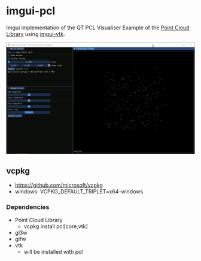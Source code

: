 # imgui-pcl

Imgui implementation of the QT PCL Visualiser Example of the [Point Cloud Library](https://github.com/PointCloudLibrary/pcl/tree/master) using [imgui-vtk](https://github.com/trlsmax/imgui-vtk).

![](Imgui-pcl-demo.gif)

## vcpkg

- https://github.com/microsoft/vcpkg
- windows: VCPKG_DEFAULT_TRIPLET=x64-windows

### Dependencies

- Point Cloud Library
  - vcpkg install pcl[core,vtk]
- gl3w
- glfw
- vtk
  - will be installed with pcl

